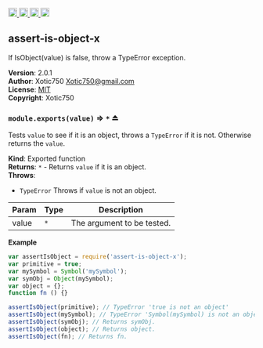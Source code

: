 <a href="https://travis-ci.org/Xotic750/assert-is-object-x"
   title="Travis status">
<img
   src="https://travis-ci.org/Xotic750/assert-is-object-x.svg?branch=master"
   alt="Travis status" height="18"/>
</a>
<a href="https://david-dm.org/Xotic750/assert-is-object-x"
   title="Dependency status">
<img src="https://david-dm.org/Xotic750/assert-is-object-x.svg"
   alt="Dependency status" height="18"/>
</a>
<a href="https://david-dm.org/Xotic750/assert-is-object-x#info=devDependencies"
   title="devDependency status">
<img src="https://david-dm.org/Xotic750/assert-is-object-x/dev-status.svg"
   alt="devDependency status" height="18"/>
</a>
<a href="https://badge.fury.io/js/assert-is-object-x" title="npm version">
<img src="https://badge.fury.io/js/assert-is-object-x.svg"
   alt="npm version" height="18"/>
</a>
<a name="module_assert-is-object-x"></a>

## assert-is-object-x
If IsObject(value) is false, throw a TypeError exception.

**Version**: 2.0.1  
**Author**: Xotic750 <Xotic750@gmail.com>  
**License**: [MIT](&lt;https://opensource.org/licenses/MIT&gt;)  
**Copyright**: Xotic750  
<a name="exp_module_assert-is-object-x--module.exports"></a>

### `module.exports(value)` ⇒ <code>\*</code> ⏏
Tests `value` to see if it is an object, throws a `TypeError` if it is
not. Otherwise returns the `value`.

**Kind**: Exported function  
**Returns**: <code>\*</code> - Returns `value` if it is an object.  
**Throws**:

- <code>TypeError</code> Throws if `value` is not an object.


| Param | Type | Description |
| --- | --- | --- |
| value | <code>\*</code> | The argument to be tested. |

**Example**  
```js
var assertIsObject = require('assert-is-object-x');
var primitive = true;
var mySymbol = Symbol('mySymbol');
var symObj = Object(mySymbol);
var object = {};
function fn () {}

assertIsObject(primitive); // TypeError 'true is not an object'
assertIsObject(mySymbol); // TypeError 'Symbol(mySymbol) is not an object'
assertIsObject(symObj); // Returns symObj.
assertIsObject(object); // Returns object.
assertIsObject(fn); // Returns fn.
```

